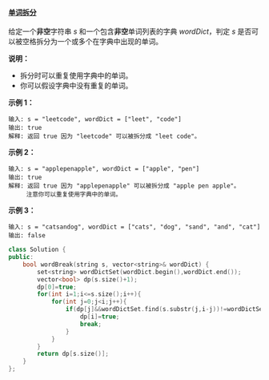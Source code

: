 #### [单词拆分](https://leetcode-cn.com/problems/word-break/)

给定一个**非空**字符串 *s* 和一个包含**非空**单词列表的字典 *wordDict*，判定 *s* 是否可以被空格拆分为一个或多个在字典中出现的单词。

**说明：**

- 拆分时可以重复使用字典中的单词。
- 你可以假设字典中没有重复的单词。

**示例 1：**

```
输入: s = "leetcode", wordDict = ["leet", "code"]
输出: true
解释: 返回 true 因为 "leetcode" 可以被拆分成 "leet code"。
```

**示例 2：**

```
输入: s = "applepenapple", wordDict = ["apple", "pen"]
输出: true
解释: 返回 true 因为 "applepenapple" 可以被拆分成 "apple pen apple"。
     注意你可以重复使用字典中的单词。
```

**示例 3：**

```
输入: s = "catsandog", wordDict = ["cats", "dog", "sand", "and", "cat"]
输出: false
```

```c++
class Solution {
public:
    bool wordBreak(string s, vector<string>& wordDict) {
        set<string> wordDictSet(wordDict.begin(),wordDict.end());
        vector<bool> dp(s.size()+1);
        dp[0]=true;
        for(int i=1;i<=s.size();i++){
            for(int j=0;j<i;j++){
                if(dp[j]&&wordDictSet.find(s.substr(j,i-j))!=wordDictSet.end()){
                    dp[i]=true;
                    break;
                }
            }
        }
        return dp[s.size()];
    }
};
```

